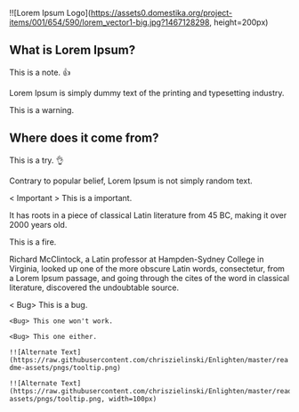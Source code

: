 !![Lorem Ipsum Logo](https://assets0.domestika.org/project-items/001/654/590/lorem_vector1-big.jpg?1467128298, height=200px)

What is Lorem Ipsum? 
--------------------

<Note> This is a note. 👍

Lorem Ipsum is simply dummy text of the printing and typesetting industry.

<Warning> This is a warning.

Where does it come from?
------------------------

<Try   > This is a try. 👌

Contrary to popular belief, Lorem Ipsum is not simply random text.

<  Important   > This is a important.

It has roots in a piece of classical Latin literature from 45 BC, making it over 2000 years old.

 <Fire > This is a fire.
 
 Richard McClintock, a Latin professor at Hampden-Sydney College in Virginia, looked up one of the more obscure Latin words, consectetur, from a Lorem Ipsum passage, and going through the cites of the word in classical literature, discovered the undoubtable source.

< Bug> This is a bug.

`<Bug> This one won't work.`

    <Bug> This one either.


`!![Alternate Text](https://raw.githubusercontent.com/chriszielinski/Enlighten/master/readme-assets/pngs/tooltip.png)`


	!![Alternate Text](https://raw.githubusercontent.com/chriszielinski/Enlighten/master/readme-assets/pngs/tooltip.png, width=100px)
